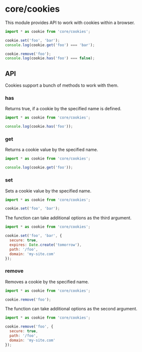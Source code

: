 # core/cookies

This module provides API to work with cookies within a browser.

```js
import * as cookie from 'core/cookies';

cookie.set('foo', 'bar');
console.log(cookie.get('foo') === 'bar');

cookie.remove('foo');
console.log(cookie.has('foo') === false);
```

## API

Cookies support a bunch of methods to work with them.

### has

Returns true, if a cookie by the specified name is defined.

```js
import * as cookie from 'core/cookies';

console.log(cookie.has('foo'));
```

### get

Returns a cookie value by the specified name.

```js
import * as cookie from 'core/cookies';

console.log(cookie.get('foo'));
```

### set

Sets a cookie value by the specified name.

```js
import * as cookie from 'core/cookies';

cookie.set('foo', 'bar');
```

The function can take additional options as the third argument.

```js
import * as cookie from 'core/cookies';

cookie.set('foo', 'bar', {
  secure: true,
  expires: Date.create('tomorrow'),
  path: '/foo',
  domain: 'my-site.com'
});
```

### remove

Removes a cookie by the specified name.

```js
import * as cookie from 'core/cookies';

cookie.remove('foo');
```

The function can take additional options as the second argument.

```js
import * as cookie from 'core/cookies';

cookie.remove('foo', {
  secure: true,
  path: '/foo',
  domain: 'my-site.com'
});
```
